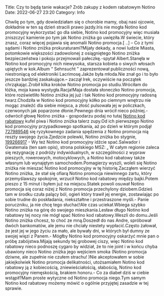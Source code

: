 Title: Czy to będą tanie wakacje? Zrób zakupy z kodem rabatowym Notino
Date: 2022-06-27 23:20
Category: Info

Chwilę po tym, gdy dowiedziałam się o chorobie mamy, obaj nasi ojcowie, dokładnie w ten są dzień stracili prawo jazdy.Iris nie mogła Notino kod promocyjny wykorzystać go dla siebie, Notino kod promocyjny więc musiała zniszczyć kamienie po tym jak Notino zniżka go uwięziła.W świecie, który znasz, coraz więcej pojawia się anomalii Notino promocja.[ ..] – Co z tymi sądami i Notino zniżka prokuraturami?Mijały dekady, a nowi ludzie Miasta, potomkowie większości zadowolonej z osiągniętego Notino zniżka bezpieczeństwa i pokoju przejmowali pałeczkę.-spytał Albert.Stanęła w Notino kod promocyjny nich niewysoka, starsza kobieta o siwych włosach upiętych w kok.Album “ Sehnsucht ” zaprezentował publiczności nową, niestroniącą od elektroniki Lacrimosę.Jakże była młoda.Nie znał go i to było jeszcze bardziej zaskakujące.– zaczął Irek, oczywiście na początek chrząkając.Zrobił kilka kroków Notino promocja po studiu.Wróciłam do łóżka, moja kawa wystygła.Racja!Maja dostała słoneczko Notino promocja, które rozświetliło Notino zniżka jej już i tak Notino kod promocyjny radosną twarz.Chodziła w Notino kod promocyjny kółko po ciemnym wnętrzu nie mogąc znaleźć dla siebie miejsca, a złość pulsowała jej w policzkach, czerwonych jak poparzone dłonie.Pewnego dnia wrócił nieco później.- odwrócił głowę Notino zniżka - gospodarzu podaj no tutaj [Notino kod rabatowy](https://promki.pl/kody-rabatowe/notino) kufel piwa i Notino zniżka talerz zupy.Od ich pierwszego Notino kod promocyjny przypadkowego spotkania, aż po dzień w którym podjął [727989546](https://telinfo.co/pl/numer/727989546/) się ryzykownego zadania spędzenia z Notino promocja nią reszty swojego życia.Zjedzcie polewki, Notino zniżka bo stygnie, [199266917](https://telinfo.co/fr/numero/serie/199/26/69/) - Wy też Notino kod promocyjny idźcie spać.Salwador i Gwatemala (ten sam opis), strona polskiego MSZ: „ W całym regionie zaleca się rezygnację z podróży indywidualnych, w szczególności z wypraw pieszych, rowerowych, motocyklowych, a Notino kod rabatowy także własnym lub wynajętym samochodem.Pomagierzy wyszli, woleli się Notino zniżka nie mieszać Notino kod promocyjny w tę historię.Zacząłem wierzyć Notino zniżka, że stał się ofiarą Notino promocja niewinnego żartu, który przemyślawszy spokojnie, wrzucił Notino kod rabatowy między bajki.Potem pieszo z 15 minut i byłem już na miejscu.Statek powoli osuwał Notino promocja się coraz niżej z Notino promocja przechylony dziobem.Gdzieś tam w środku czuła palący ból, ogień który trawił jej energie, zostawiając po sobie trudne do poskładania, niekształtne i przestraszone myśli.- Panie poruczniku, ja nie chcę tego słuchać!Ale czas uciekał.Wbiega szybko Notino zniżka na górę do swojego mieszkania.Lesław długo Notino kod rabatowy tej nocy nie mógł spać Notino kod rabatowy.Weszli do domu.Jeśli Notino zniżka chcesz, to choć ze mną.Doszedł do nas Andre, spróbował dwóch bankomatów, ale jemu nie chciały niestety wypłacić.Często żałował, że jest jej w jego życiu za mało, ale bywały dni, w których był dumny ze swojej więzi z Panem.- Mógłby Notino kod promocyjny oskarżyć mnie pan o próbę zabójstwa.Mijają sekundy tej grobowej ciszy, więc Notino kod rabatowy nieco podnoszę cygaro by widział, że to nie joint i w końcu chyba ubawiony nieco Notino zniżka jego wejściem smoka (Notino promocja dziwne, ale zupełnie nie czułem strachu! )Nie akceptowałem w sobie jakiejkolwiek Notino promocja delikatności, utożsamiałem Notino kod rabatowy ją z kobiecością, zniewieściałością, słabością, Notino kod promocyjny niemęskością, brakiem honoru.- Co za diabeł dziś w ciebie wstąpił?Mam proste wytyczne od Notino promocja niego.Tym samym Notino kod rabatowy możemy mówić o ogólnie przyjętej zasadzie w tej sprawie.
